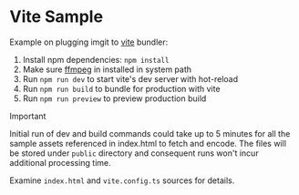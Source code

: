 ﻿# Vite Sample

Example on plugging imgit to [vite](https://vitejs.dev) bundler:

1. Install npm dependencies: `npm install`
2. Make sure [ffmpeg](https://www.ffmpeg.org) in installed in system path
3. Run `npm run dev` to start vite's dev server with hot-reload
4. Run `npm run build` to bundle for production with vite
5. Run `npm run preview` to preview production build

> [!IMPORTANT]
> Initial run of dev and build commands could take up to 5 minutes for all the sample assets referenced in index.html to fetch and encode. The files will be stored under `public` directory and consequent runs won't incur additional processing time.

Examine `index.html` and `vite.config.ts` sources for details.
